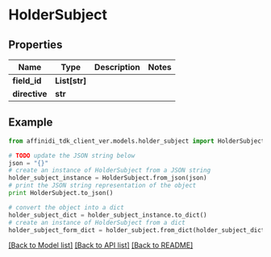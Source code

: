 # HolderSubject

## Properties

| Name          | Type          | Description | Notes |
| ------------- | ------------- | ----------- | ----- |
| **field_id**  | **List[str]** |             |
| **directive** | **str**       |             |

## Example

```python
from affinidi_tdk_client_ver.models.holder_subject import HolderSubject

# TODO update the JSON string below
json = "{}"
# create an instance of HolderSubject from a JSON string
holder_subject_instance = HolderSubject.from_json(json)
# print the JSON string representation of the object
print HolderSubject.to_json()

# convert the object into a dict
holder_subject_dict = holder_subject_instance.to_dict()
# create an instance of HolderSubject from a dict
holder_subject_form_dict = holder_subject.from_dict(holder_subject_dict)
```

[[Back to Model list]](../README.md#documentation-for-models) [[Back to API list]](../README.md#documentation-for-api-endpoints) [[Back to README]](../README.md)
